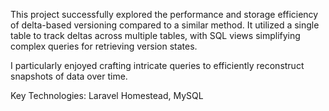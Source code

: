 This project successfully explored the performance and storage efficiency of delta-based versioning compared to a similar method. It utilized a single table to track deltas across multiple tables, with SQL views simplifying complex queries for retrieving version states.

I particularly enjoyed crafting intricate queries to efficiently reconstruct snapshots of data over time.

Key Technologies: Laravel Homestead, MySQL
